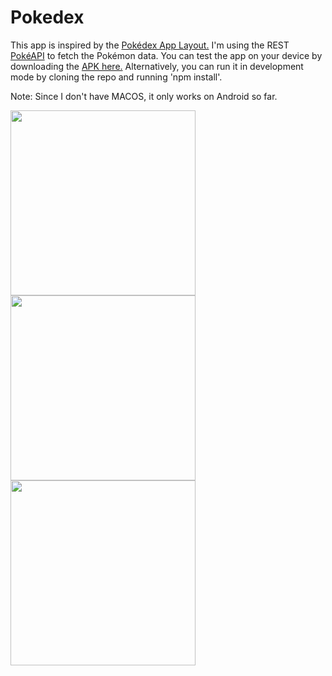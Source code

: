 # Pokedex
This app is inspired by the <a href="https://www.figma.com/file/THLxZSlOoUYMZrjFg0Kl1M/Pok%C3%A9dex?node-id=268%3A320">Pokédex App Layout.</a>
I'm using the REST <a href="https://pokeapi.co/">PokéAPI</a> to fetch the Pokémon data.
You can test the app on your device by downloading the <a href="https://drive.google.com/file/d/1Z4SVJTIPnc0ufdTZ-qiq_h0n0exC40jC/view?usp=sharing">APK here.</a>
Alternatively, you can run it in development mode by cloning the repo and running 'npm install'.

Note: Since I don't have MACOS, it only works on Android so far.

<img src="https://i.imgur.com/U5kpABj.jpg" width="296px"></img>
<img src="https://i.imgur.com/FihJBFm.jpg" width="296px"></img>
<img src="https://i.imgur.com/SIZUsRG.jpg" width="296px"></img>
